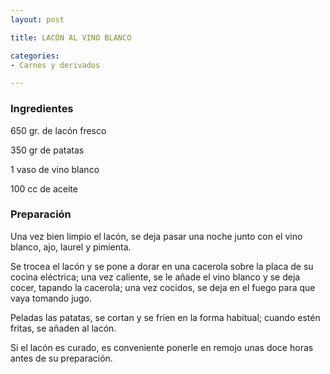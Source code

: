 ```yaml
---
layout: post

title: LACÓN AL VINO BLANCO

categories:
- Carnes y derivados

---
```

<h3>Ingredientes</h3>

650 gr. de lacón fresco

350 gr de patatas

1 vaso de vino blanco

100 cc de aceite

<h3>Preparación</h3>

Una vez bien limpio el lacón, se deja pasar una noche junto con el vino blanco, ajo, laurel y pimienta.

Se trocea el lacón y se pone a dorar en una cacerola sobre la placa de su cocina eléctrica; una vez caliente, se le añade el vino blanco y se deja cocer, tapando la cacerola; una vez cocidos, se deja en el fuego para que vaya tomando jugo.

Peladas las patatas, se cortan y se fríen en la forma habitual; cuando estén fritas, se añaden al lacón.

Si el lacón es curado, es conveniente ponerle en remojo unas doce horas antes de su preparación.